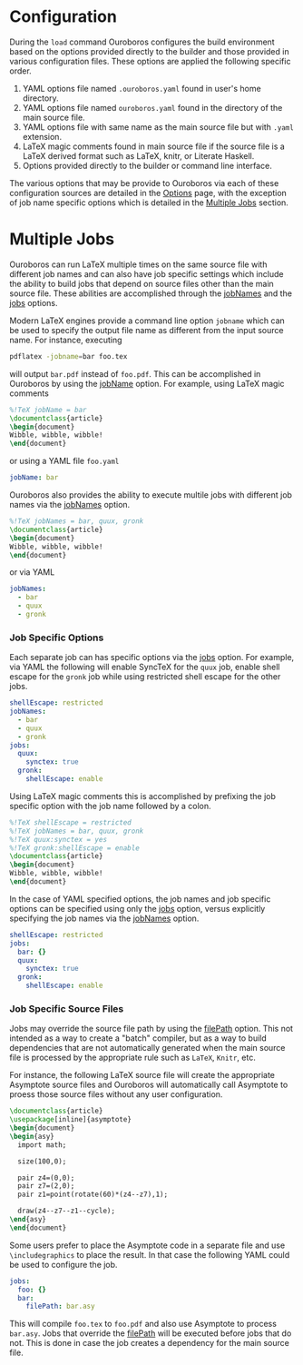 # Configuration

During the `load` command Ouroboros configures the build environment based on
the options provided directly to the builder and those provided in various
configuration files. These options are applied the following specific order.

1.  YAML options file named `.ouroboros.yaml` found in user's home directory.
2.  YAML options file named `ouroboros.yaml` found in the directory of the main
    source file.
3.  YAML options file with same name as the main source file but with `.yaml`
    extension.
4.  LaTeX magic comments found in main source file if the source file is a LaTeX
    derived format such as LaTeX, knitr, or Literate Haskell.
5.  Options provided directly to the builder or command line interface.

The various options that may be provide to Ouroboros via each of these
configuration sources are detailed in the [Options](options) page,
with the exception of job name specific options which is detailed in the
[Multiple Jobs](#multiple-jobs) section.

# Multiple Jobs

Ouroboros can run LaTeX multiple times on the same source file with different
job names and can also have job specific settings which include the ability to
build jobs that depend on source files other than the main source file. These
abilities are accomplished through the [jobNames][] and the [jobs][] options.

Modern LaTeX engines provide a command line option `jobname` which can be used
to specify the output file name as different from the input source name. For instance,
executing

```bash
pdflatex -jobname=bar foo.tex
```

will output `bar.pdf` instead of `foo.pdf`. This can be accomplished in
Ouroboros by using the [jobName][] option. For example, using LaTeX magic
comments

```latex
%!TeX jobName = bar
\documentclass{article}
\begin{document}
Wibble, wibble, wibble!
\end{document}
```

or using a YAML file `foo.yaml`

```yaml
jobName: bar
```

Ouroboros also provides the ability to execute multile jobs with different job
names via the [jobNames][] option.

```latex
%!TeX jobNames = bar, quux, gronk
\documentclass{article}
\begin{document}
Wibble, wibble, wibble!
\end{document}
```
or via YAML

```yaml
jobNames:
  - bar
  - quux
  - gronk
```

### Job Specific Options

Each separate job can has specific options via the [jobs][] option. For example,
via YAML the following will enable SyncTeX for the `quux` job, enable shell
escape for the `gronk` job while using restricted shell escape for the other
jobs.

```yaml
shellEscape: restricted
jobNames:
  - bar
  - quux
  - gronk
jobs:
  quux:
    synctex: true
  gronk:
    shellEscape: enable
```

Using LaTeX magic comments this is accomplished by prefixing the job specific
option with the job name followed by a colon.

```latex
%!TeX shellEscape = restricted
%!TeX jobNames = bar, quux, gronk
%!TeX quux:synctex = yes
%!TeX gronk:shellEscape = enable
\documentclass{article}
\begin{document}
Wibble, wibble, wibble!
\end{document}
```

In the case of YAML specified options, the job names and job specific options
can be specified using only the [jobs][] option, versus explicitly specifying
the job names via the [jobNames][] option.

```yaml
shellEscape: restricted
jobs:
  bar: {}
  quux:
    synctex: true
  gronk:
    shellEscape: enable
```

### Job Specific Source Files

Jobs may override the source file path by using the [filePath][] option. This
not intended as a way to create a "batch" compiler, but as a way to build
dependencies that are not automatically generated when the main source file is
processed by the appropriate rule such as `LaTeX`, `Knitr`, etc.

For instance, the following LaTeX source file will create the appropriate
Asymptote source files and Ouroboros will automatically call Asymptote to
proess those source files without any user configuration.

```latex
\documentclass{article}
\usepackage[inline]{asymptote}
\begin{document}
\begin{asy}
  import math;

  size(100,0);

  pair z4=(0,0);
  pair z7=(2,0);
  pair z1=point(rotate(60)*(z4--z7),1);

  draw(z4--z7--z1--cycle);
\end{asy}
\end{document}
```

Some users prefer to place the Asymptote code in a separate file and use
`\includegraphics` to place the result. In that case the following YAML could be
used to configure the job.

```yaml
jobs:
  foo: {}
  bar:
    filePath: bar.asy
```

This will compile `foo.tex` to `foo.pdf` and also use Asymptote to process
`bar.asy`. Jobs that override the [filePath][] will be executed before jobs that
do not. This is done in case the job creates a dependency for the main source
file.

<!--refs-->
[filePath]: options#filePath
[jobName]: options#jobname
[jobNames]: options#jobnames
[jobs]: options#jobs
